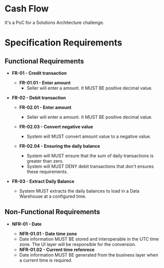 # Cash Flow

It's a PoC for a Solutions Architecture challenge.

# Specification Requirements

## Functional Requirements

* **FR-01 - Credit transaction**

  * **FR-01.01 - Enter amount**
    - Seller will enter a amount. It MUST BE positive decimal value.

* **FR-02 - Debit transaction**

  * **FR-02.01 - Enter amount**
    - Seller will enter a amount. It MUST BE positive decimal value.

  * **FR-02.03 - Convert negative value**
    - System will MUST convert amount value to a negative value.

  * **FR-02.04 - Ensuring the daily balance**
    - System will MUST ensure that the sum of daily transactions is greater than zero.
    - System will MUST DENY debit transactions that don't ensures these requirements.
    
 * **FR-03 - Extract Daily Balance**
    - System MUST extracts the daily balances to load in a Data Warehouse at a configured time.
    
## Non-Functional Requirements

* **NFR-01 - Date**
 
  * **NFR-01.01 - Date time zone**
   - Date information MUST BE stored and interoperable in the UTC time zone. The UI layer will be responsible for the conversion.
 
  * **NFR-01.02 - Current time refenrece**
   - Date information MUST BE generated from the business layer when a current time is required.
